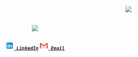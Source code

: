<img align="right" src="https://visitor-badge.laobi.icu/badge?page_id=PriyanshGoel21.PriyanshGoel21">

<h1 align="center">
  <a href="https://git.io/typing-svg">
    <img src="https://readme-typing-svg.herokuapp.com/?lines=Hello,+There!;This+is+Priyansh...&center=true&size=30">
  </a>
</h1>

<h5 align="center">
  <code><a href="https://www.linkedin.com/in/priyansh-goel-4b87a4230/" title="LinkedIn Profile"><img width="22" src="images/linkedin.svg" alt="Linkedin Logo"> LinkedIn</a></code>
  <code><a href="mailto:priyanshgoel05@gmail.com" title="Email"><img width="22" src="images/mail.svg" alt="Gmail Logo"> Email</a></code>
</h5>
